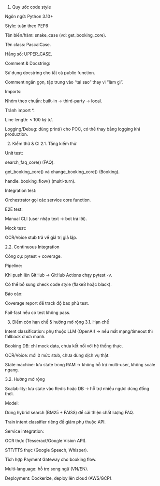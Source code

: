 1. Quy ước code style

Ngôn ngữ: Python 3.10+

Style: tuân theo PEP8

Tên biến/hàm: snake_case (vd: get_booking_core).

Tên class: PascalCase.

Hằng số: UPPER_CASE.

Comment & Docstring:

Sử dụng docstring cho tất cả public function.

Comment ngắn gọn, tập trung vào “tại sao” thay vì “làm gì”.

Imports:

Nhóm theo chuẩn: built-in → third-party → local.

Tránh import *.

Line length: ≤ 100 ký tự.

Logging/Debug: dùng print() cho POC, có thể thay bằng logging khi production.

2. Kiểm thử & CI
2.1. Tầng kiểm thử

Unit test:

search_faq_core() (FAQ).

get_booking_core() và change_booking_core() (Booking).

handle_booking_flow() (multi-turn).

Integration test:

Orchestrator gọi các service core function.

E2E test:

Manual CLI (user nhập text → bot trả lời).

Mock test:

OCR/Voice stub trả về giá trị giả lập.

2.2. Continuous Integration

Công cụ: pytest + coverage.

Pipeline:

Khi push lên GitHub → GitHub Actions chạy pytest -v.

Có thể bổ sung check code style (flake8 hoặc black).

Báo cáo:

Coverage report để track độ bao phủ test.

Fail-fast nếu có test không pass.

3. Điểm còn hạn chế & hướng mở rộng
3.1. Hạn chế

Intent classification: phụ thuộc LLM (OpenAI) → nếu mất mạng/timeout thì fallback chưa mạnh.

Booking DB: chỉ mock data, chưa kết nối với hệ thống thực.

OCR/Voice: mới ở mức stub, chưa dùng dịch vụ thật.

State machine: lưu state trong RAM → không hỗ trợ multi-user, không scale ngang.

3.2. Hướng mở rộng

Scalability: lưu state vào Redis hoặc DB → hỗ trợ nhiều người dùng đồng thời.

Model:

Dùng hybrid search (BM25 + FAISS) để cải thiện chất lượng FAQ.

Train intent classifier riêng để giảm phụ thuộc API.

Service integration:

OCR thực (Tesseract/Google Vision API).

STT/TTS thực (Google Speech, Whisper).

Tích hợp Payment Gateway cho booking flow.

Multi-language: hỗ trợ song ngữ (VN/EN).

Deployment: Dockerize, deploy lên cloud (AWS/GCP).